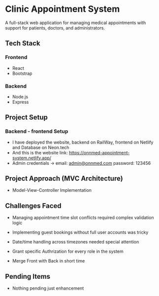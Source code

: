 # Clinic Appointment System

A full-stack web application for managing medical appointments with support for patients, doctors, and administrators.

## Tech Stack

### Frontend
- React
- Bootstrap

### Backend
- Node.js 
- Express 

## Project Setup

### Backend - frontend Setup
- I have deployed the website, backend on RailWay, frontend on Netlify and Database on Neon.tech
- And this is the website link: https://onnmed-appointment-system.netlify.app/
- Admin credentials -> email: admin@onnmed.com      password: 123456

## Project Approach (MVC Architecture)
  - Model-View-Controller Implementation
 
## Challenges Faced
- Managing appointment time slot conflicts required complex validation logic

- Implementing guest bookings without full user accounts was tricky

- Date/time handling across timezones needed special attention

- Grant specific Authrization for every role in the system

- Merge Front with Back in short time

## Pending Items
- Nothing pending just enhancement 

